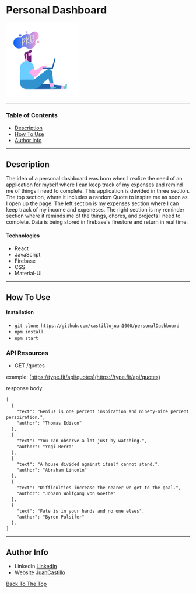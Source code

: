 # Personal Dashboard

 ![Project Image](src/img/pkb1.png)

 

 ---

 ### Table of Contents

- [Description](#description)
- [How To Use](#how-to-use)
- [Author Info](#author-info)

---

## Description

The idea of a personal dashboard was born when I realize the need of an application for myself where I can keep track of my expenses and remind me of things I need to complete. This application is devided in three section. The top section, where it includes a random Quote to inspire me as soon as I open up the page. The left section is my expenses section where I can keep track of my income and expeneses. The right section is my reminder section where it reminds me of the things, chores, and projects I need to complete. Data is being stored in firebase's firestore and return in real time. 

#### Technologies

- React 
- JavaScript 
- Firebase
- CSS 
- Material-UI

---

## How To Use

#### Installation 

- `git clone https://github.com/castillojuan1000/personalDashboard`
- `npm install`
- `npm start`

### API Resources 

- GET /quotes

example: [https://type.fit/api/quotes](https://type.fit/api/quotes)

response body: 

```javascrip
[
  {
    "text": "Genius is one percent inspiration and ninety-nine percent perspiration.",
    "author": "Thomas Edison"
  },
  {
    "text": "You can observe a lot just by watching.",
    "author": "Yogi Berra"
  },
  {
    "text": "A house divided against itself cannot stand.",
    "author": "Abraham Lincoln"
  },
  {
    "text": "Difficulties increase the nearer we get to the goal.",
    "author": "Johann Wolfgang von Goethe"
  },
  {
    "text": "Fate is in your hands and no one elses",
    "author": "Byron Pulsifer"
  },
]
```

--- 

## Author Info
 - LinkedIn [LinkedIn](https://www.linkedin.com/in/juan-m-castillo-355403186/)
 - Website [JuanCastillo](https://juancastillo.dev/)

 [Back To The Top](#personal-dashboard)